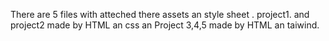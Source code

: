 There are 5 files with atteched there assets an style sheet .
project1. and project2 made by HTML an css an Project 3,4,5 made by HTML an taiwind.
